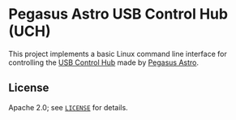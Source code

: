 # Pegasus Astro USB Control Hub (UCH)

This project implements a basic Linux command line interface for controlling 
the [USB Control Hub](https://pegasusastro.com/products/usb-control-hub/) made 
by [Pegasus Astro](https://pegasusastro.com/).

## License

Apache 2.0; see [`LICENSE`](LICENSE) for details.
